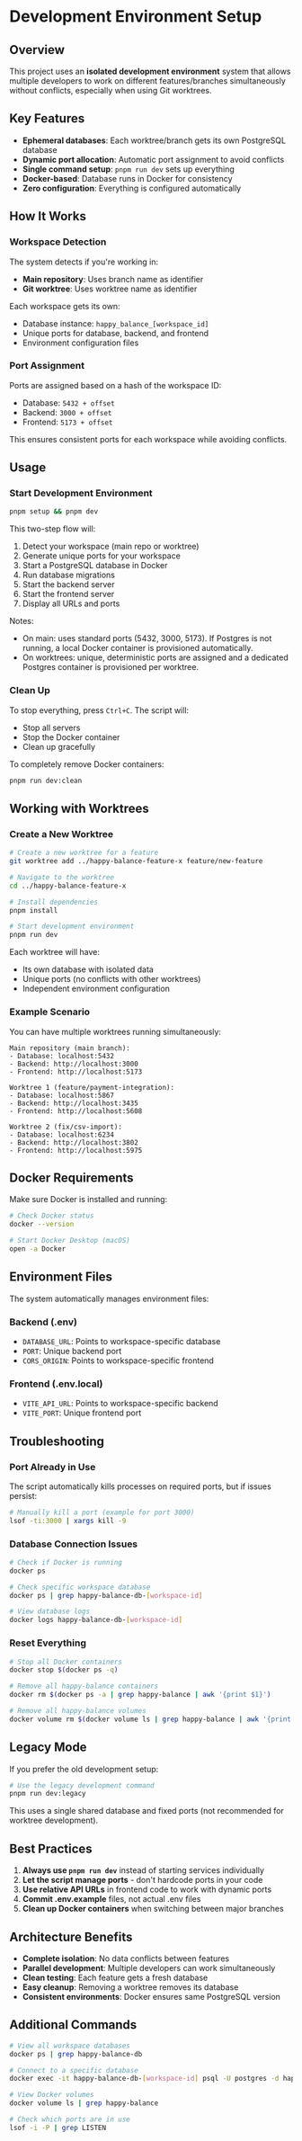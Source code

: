 # Development Environment Setup

## Overview

This project uses an **isolated development environment** system that allows multiple developers to work on different features/branches simultaneously without conflicts, especially when using Git worktrees.

## Key Features

- **Ephemeral databases**: Each worktree/branch gets its own PostgreSQL database
- **Dynamic port allocation**: Automatic port assignment to avoid conflicts
- **Single command setup**: `pnpm run dev` sets up everything
- **Docker-based**: Database runs in Docker for consistency
- **Zero configuration**: Everything is configured automatically

## How It Works

### Workspace Detection

The system detects if you're working in:

- **Main repository**: Uses branch name as identifier
- **Git worktree**: Uses worktree name as identifier

Each workspace gets its own:

- Database instance: `happy_balance_[workspace_id]`
- Unique ports for database, backend, and frontend
- Environment configuration files

### Port Assignment

Ports are assigned based on a hash of the workspace ID:

- Database: `5432 + offset`
- Backend: `3000 + offset`
- Frontend: `5173 + offset`

This ensures consistent ports for each workspace while avoiding conflicts.

## Usage

### Start Development Environment

```bash
pnpm setup && pnpm dev
```

This two-step flow will:

1. Detect your workspace (main repo or worktree)
2. Generate unique ports for your workspace
3. Start a PostgreSQL database in Docker
4. Run database migrations
5. Start the backend server
6. Start the frontend server
7. Display all URLs and ports

Notes:

- On main: uses standard ports (5432, 3000, 5173). If Postgres is not running, a local Docker container is provisioned automatically.
- On worktrees: unique, deterministic ports are assigned and a dedicated Postgres container is provisioned per worktree.

### Clean Up

To stop everything, press `Ctrl+C`. The script will:

- Stop all servers
- Stop the Docker container
- Clean up gracefully

To completely remove Docker containers:

```bash
pnpm run dev:clean
```

## Working with Worktrees

### Create a New Worktree

```bash
# Create a new worktree for a feature
git worktree add ../happy-balance-feature-x feature/new-feature

# Navigate to the worktree
cd ../happy-balance-feature-x

# Install dependencies
pnpm install

# Start development environment
pnpm run dev
```

Each worktree will have:

- Its own database with isolated data
- Unique ports (no conflicts with other worktrees)
- Independent environment configuration

### Example Scenario

You can have multiple worktrees running simultaneously:

```
Main repository (main branch):
- Database: localhost:5432
- Backend: http://localhost:3000
- Frontend: http://localhost:5173

Worktree 1 (feature/payment-integration):
- Database: localhost:5867
- Backend: http://localhost:3435
- Frontend: http://localhost:5608

Worktree 2 (fix/csv-import):
- Database: localhost:6234
- Backend: http://localhost:3802
- Frontend: http://localhost:5975
```

## Docker Requirements

Make sure Docker is installed and running:

```bash
# Check Docker status
docker --version

# Start Docker Desktop (macOS)
open -a Docker
```

## Environment Files

The system automatically manages environment files:

### Backend (.env)

- `DATABASE_URL`: Points to workspace-specific database
- `PORT`: Unique backend port
- `CORS_ORIGIN`: Points to workspace-specific frontend

### Frontend (.env.local)

- `VITE_API_URL`: Points to workspace-specific backend
- `VITE_PORT`: Unique frontend port

## Troubleshooting

### Port Already in Use

The script automatically kills processes on required ports, but if issues persist:

```bash
# Manually kill a port (example for port 3000)
lsof -ti:3000 | xargs kill -9
```

### Database Connection Issues

```bash
# Check if Docker is running
docker ps

# Check specific workspace database
docker ps | grep happy-balance-db-[workspace-id]

# View database logs
docker logs happy-balance-db-[workspace-id]
```

### Reset Everything

```bash
# Stop all Docker containers
docker stop $(docker ps -q)

# Remove all happy-balance containers
docker rm $(docker ps -a | grep happy-balance | awk '{print $1}')

# Remove all happy-balance volumes
docker volume rm $(docker volume ls | grep happy-balance | awk '{print $2}')
```

## Legacy Mode

If you prefer the old development setup:

```bash
# Use the legacy development command
pnpm run dev:legacy
```

This uses a single shared database and fixed ports (not recommended for worktree development).

## Best Practices

1. **Always use `pnpm run dev`** instead of starting services individually
2. **Let the script manage ports** - don't hardcode ports in your code
3. **Use relative API URLs** in frontend code to work with dynamic ports
4. **Commit .env.example** files, not actual .env files
5. **Clean up Docker containers** when switching between major branches

## Architecture Benefits

- **Complete isolation**: No data conflicts between features
- **Parallel development**: Multiple developers can work simultaneously
- **Clean testing**: Each feature gets a fresh database
- **Easy cleanup**: Removing a worktree removes its database
- **Consistent environments**: Docker ensures same PostgreSQL version

## Additional Commands

```bash
# View all workspace databases
docker ps | grep happy-balance-db

# Connect to a specific database
docker exec -it happy-balance-db-[workspace-id] psql -U postgres -d happy_balance_[workspace_id]

# View Docker volumes
docker volume ls | grep happy-balance

# Check which ports are in use
lsof -i -P | grep LISTEN
```
